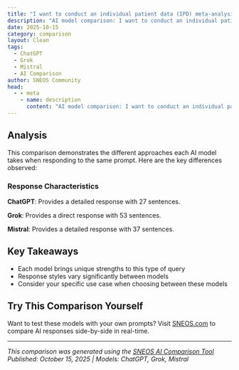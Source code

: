 ```yaml
---
title: "I want to conduct an individual patient data (IPD) meta-analysis for more powerful analysis. Help me: 1) Understand the advantages of IPD vs aggregate data meta-analysis"
description: "AI model comparison: I want to conduct an individual patient data (IPD) meta-analysis for more powerful analysis. Help me..."
date: 2025-10-15
category: comparison
layout: Clean
tags:
  - ChatGPT
  - Grok
  - Mistral
  - AI Comparison
author: SNEOS Community
head:
  - - meta
    - name: description
      content: "AI model comparison: I want to conduct an individual patient data (IPD) meta-analysis for more powerful analysis. Help me: 1) Understand the ..."
---
```


<ChatComparison
  title="I want to conduct an individual patient data (IPD) meta-analysis for more powerful analysis. Help me: 1) Understand the advantages of IPD vs aggregate data meta-analysis"
  prompt="I want to conduct an individual patient data (IPD) meta-analysis for more powerful analysis. Help me: 1) Understand the advantages of IPD vs aggregate data meta-analysis"
  :responses='{"ChatGPT": "Conducting an individual patient data (IPD) meta-analysis has several advantages over traditional aggregate data meta-analysis. Here are some of the key benefits:\n\n### 1. **Access to Raw Data:**\n   - **Detail and Granularity:** IPD allows researchers to use the raw data from each participant, which can lead to more nuanced analyses and the ability to explore individual-level variables.\n   - **Data Integrity:** Having access to the raw data means you can verify the data quality, handle missing data appropriately, and ensure consistency across studies.\n\n### 2. **Flexibility in Analysis:**\n   - **Customized Analyses:** Researchers can define their own statistical models, including stratified analyses, tailored subgroup analyses, and other advanced statistical techniques that may not be feasible with aggregate data.\n   - **Heterogeneity Assessment:** It allows more sophisticated exploration of heterogeneity and the potential sources of variation across different populations.\n\n### 3. **Improved Statistical Power:**\n   - **Increased Sample Size:** IPD can provide a larger overall sample size, leading to greater statistical power and more robust findings. This is particularly beneficial for rare outcomes or subgroups.\n   - **Handling of Subgroup Analyses:** Researchers can conduct subgroup analyses with more precision, which helps in understanding treatment effects in different populations or settings.\n\n### 4. **Reduced Bias:**\n   - **Standardized Variables:** In IPD meta-analysis, it is easier to standardize variables and outcomes, which reduces bias that can occur when combining aggregate results from different studies that might not have measured the same variables.\n   - **Longitudinal Data Utilization:** IPD can leverage time-to-event data more effectively, as individual-level time and event data can be analyzed, allowing better assessment of treatment effects over time.\n\n### 5. **Handling of Missing Data:**\n   - **Advanced Imputation Techniques:** When using IPD, researchers can apply sophisticated methods for handling missing data, such as multiple imputation, which can lead to less biased estimates compared with methods that deal with missing aggregate data.\n\n### 6. **Exploration of Effect Modifiers:**\n   - **Detailed Covariate Analysis:** IPD allows for the exploration of effect modifiers (e.g., age, gender, comorbidities) in more detail, providing insights into the mechanisms behind the treatment effects or outcomes observed in different contexts.\n\n### 7. **Data Visualization:**\n   - **Customized Visualizations:** With IPD, researchers can create custom visualizations at the individual level, allowing for clearer presentation of results and a better understanding of the data.\n\n### 8. **Addressing Differences in Study Design:**\n   - **Unified Protocols:** IPD allows researchers to standardize outcomes and study protocols, which helps to address variations across studies in terms of measurement methods and follow-up durations.\n\n### Conclusion:\nWhile IPD meta-analysis offers many advantages, it is important to note that it also requires significant resources, collaboration, and coordination across multiple studies to obtain the data. Additionally, ethical considerations such as patient consent for data sharing must be addressed. Nonetheless, the benefits it provides in terms of analytical rigor and insights make it a powerful method for synthesizing evidence across studies.", "Grok": "### Advantages of Individual Patient Data (IPD) Meta-Analysis Over Aggregate Data Meta-Analysis\n\nIndividual patient data (IPD) meta-analysis involves collecting and analyzing raw data from individual participants across multiple randomized controlled trials (RCTs), rather than summarizing trial results at the group level as in aggregate data (AD) meta-analysis. AD meta-analysis typically works with published summary statistics (e.g., means, odds ratios, event rates). IPD allows for more granular and flexible analyses, making it particularly valuable for synthesizing evidence from clinical trials. Below, I\u0027ll outline the key advantages, supported by methodological principles from evidence-based medicine (e.g., as discussed in resources like the Cochrane Handbook and studies in journals such as *The Lancet* and *JAMA*).\n\n#### 1. **Greater Statistical Power and Precision**\n   - IPD meta-analysis can include patient-level covariates (e.g., age, sex, baseline severity) in models, enabling subgroup analyses and adjustments that reduce confounding and heterogeneity. This often yields narrower confidence intervals and more precise effect estimates compared to AD, which relies on pre-specified subgroups from trial reports that may not align with your research question.\n   - Evidence: A 2010 review in *Statistics in Medicine* showed IPD meta-analyses detecting smaller treatment effects (e.g., 10-20% relative risk reductions) that AD methods might miss due to limited granularity.\n\n#### 2. **Ability to Explore Heterogeneity and Subgroups More Robustly**\n   - With IPD, you can perform patient-level subgroup analyses or meta-regression to investigate why effects vary (e.g., why a treatment works better in older patients). AD is limited to trial-level subgroups, which can lead to ecological fallacy (misinterpreting group data at the individual level) and lower power if subgroups are small.\n   - Advantage in practice: IPD can re-analyze trials with consistent definitions (e.g., standardizing endpoints like \u0022progression-free survival\u0022 across studies), reducing apparent heterogeneity. For instance, the IPD meta-analysis of adjuvant chemotherapy for breast cancer (Early Breast Cancer Trialists\u0027 Collaborative Group, 2011) identified age-specific benefits that AD summaries couldn\u0027t.\n\n#### 3. **Direct Comparison of Interventions Across Trials**\n   - IPD facilitates \u0022head-to-head\u0022 comparisons by reconstructing trial arms at the individual level, even if the original trials didn\u0027t directly compare the same interventions. AD struggles with indirect comparisons, often requiring network meta-analysis with assumptions that introduce bias.\n   - Example: In oncology, IPD has been used to compare targeted therapies across trials that varied in design, providing more reliable rankings of efficacy (e.g., IPD meta-analysis of PARP inhibitors in ovarian cancer, *NEJM* 2012).\n\n#### 4. **Validation and Handling of Missing Data**\n   - You can validate trial data, check for consistency (e.g., outliers, data entry errors), and impute missing values more accurately using patient-level patterns. AD meta-analysis is \u0022blind\u0022 to such issues and may exclude trials with incomplete reporting, leading to publication bias.\n   - Benefit: IPD reduces risk of bias; a Cochrane review (2016) estimated that IPD analyses recover up to 20% more data from otherwise unusable trials.\n\n#### 5. **Advanced Modeling and Time-to-Event Analyses**\n   - IPD supports complex models like Cox proportional hazards for survival data, incorporating time-dependent covariates or interactions. AD often approximates these with summary hazards, losing information on censoring and follow-up differences.\n   - Real-world impact: In cardiovascular trials, IPD meta-analyses (e.g., of statins, *The Lancet* 2005) have refined risk prediction models that AD couldn\u0027t achieve.\n\n#### Limitations to Consider (for Balance)\nWhile IPD is more powerful, it\u0027s resource-intensive: obtaining raw data requires collaboration with trialists (success rate ~70-80%, per a 2014 BMJ study), and it demands expertise in data harmonization (e.g., aligning variable definitions across datasets). It\u0027s ideal for high-stakes areas like oncology or rare diseases but may not be feasible for all topics.\n\nIf you\u0027re planning an IPD meta-analysis, start by registering a protocol (e.g., via PROSPERO) and contacting trial authors early. Tools like R (packages: \u0060metafor\u0060, \u0060IPDfromKM\u0060) or Stata can help with implementation. For your specific research question, what outcomes or interventions are you focusing on? I can provide more tailored guidance.", "Mistral": "Certainly! Conducting an individual patient data (IPD) meta-analysis offers several advantages over an aggregate data meta-analysis. Here are the key benefits:\n\n### 1. **Increased Statistical Power**\n- **Larger Sample Size**: IPD meta-analysis combines data from multiple studies, resulting in a larger overall sample size. This increases the statistical power to detect true effects and reduces the risk of Type II errors (false negatives).\n- **More Precise Estimates**: With more data, the estimates of treatment effects are more precise, leading to narrower confidence intervals.\n\n### 2. **Standardization of Analyses**\n- **Consistent Methodology**: IPD allows for the application of a consistent analytical approach across all studies, reducing the variability introduced by different methodologies used in individual studies.\n- **Uniform Definitions**: You can standardize the definitions of outcomes, exposures, and covariates, which can be particularly important in fields where definitions vary widely.\n\n### 3. **Detailed Subgroup Analyses**\n- **Subgroup Identification**: IPD enables more detailed and nuanced subgroup analyses, allowing you to explore how treatment effects vary across different patient characteristics (e.g., age, gender, disease severity).\n- **Interaction Effects**: You can investigate interaction effects between patient characteristics and treatment effects, which is often not possible with aggregate data.\n\n### 4. **Handling Missing Data**\n- **Imputation Techniques**: With access to raw data, you can apply sophisticated imputation techniques to handle missing data more effectively, reducing bias and increasing the robustness of your findings.\n\n### 5. **Time-to-Event Analyses**\n- **Survival Analysis**: IPD allows for more accurate time-to-event analyses, such as survival analysis, which can be crucial in studies involving outcomes like mortality or disease recurrence.\n\n### 6. **Adjustment for Confounders**\n- **Covariate Adjustment**: You can adjust for individual-level confounders more effectively, which can reduce bias and improve the validity of your results.\n- **Multivariable Models**: You can build more complex multivariable models that account for multiple covariates simultaneously.\n\n### 7. **Flexibility in Analysis**\n- **Custom Analyses**: IPD provides the flexibility to conduct custom analyses that may not be possible with aggregate data, such as non-linear relationships or complex modeling techniques.\n- **Sensitivity Analyses**: You can perform more detailed sensitivity analyses to assess the robustness of your findings under different assumptions.\n\n### 8. **Data Quality and Integrity**\n- **Data Verification**: Access to raw data allows for verification of data quality and integrity, ensuring that the data used in the analysis are accurate and reliable.\n- **Data Cleaning**: You can clean and preprocess the data to address any inconsistencies or errors that may not be apparent in aggregate data.\n\n### 9. **Ethical and Regulatory Compliance**\n- **Patient Consent**: Ensuring that patient consent and ethical guidelines are followed can be more straightforward with IPD, as you have direct access to the data and can verify compliance.\n- **Regulatory Requirements**: IPD meta-analysis can be more aligned with regulatory requirements, which often demand detailed and individual-level data for approval processes.\n\n### 10. **Publication and Impact**\n- **Higher Impact**: IPD meta-analyses are often considered more rigorous and are more likely to be published in high-impact journals.\n- **Clinical Relevance**: The detailed insights provided by IPD can have greater clinical relevance and impact on patient care and policy decisions.\n\n### Challenges to Consider\nWhile IPD meta-analysis has many advantages, it also comes with challenges:\n- **Data Access**: Obtaining IPD can be difficult due to privacy concerns, data ownership issues, and the need for collaboration with multiple study authors.\n- **Resource Intensive**: IPD meta-analysis requires more resources, including time, expertise, and funding, compared to aggregate data meta-analysis.\n- **Data Harmonization**: Combining data from different studies can be complex due to differences in data collection methods, measurement scales, and definitions.\n\nBy understanding these advantages and challenges, you can better plan and execute your IPD meta-analysis, ensuring a more powerful and insightful analysis."}' published-date="{DateTime.UtcNow:HH:mm}"
/>

## Analysis

This comparison demonstrates the different approaches each AI model takes when responding to the same prompt. Here are the key differences observed:

### Response Characteristics

**ChatGPT**: Provides a detailed response with 27 sentences. 

**Grok**: Provides a direct response with 53 sentences. 

**Mistral**: Provides a detailed response with 37 sentences. 

## Key Takeaways

- Each model brings unique strengths to this type of query
- Response styles vary significantly between models
- Consider your specific use case when choosing between these models

## Try This Comparison Yourself

Want to test these models with your own prompts? Visit [SNEOS.com](https://sneos.com) to compare AI responses side-by-side in real-time.

---

*This comparison was generated using the [SNEOS AI Comparison Tool](https://sneos.com)*
*Published: October 15, 2025 | Models: ChatGPT, Grok, Mistral*
